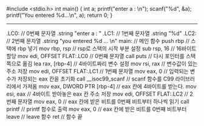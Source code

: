 #include <stdio.h>
int main()
    {
        int a;
        printf("enter a : \n");
        scanf("%d", &a);
        printf("You entered %d...\n", a);
        return 0;
    }


----------


.LC0:  //  0번째 문자열
        .string "enter a : "
.LC1:  //  1번째 문자열
        .string "%d" 
.LC2:  //  2번째 문자열
        .string "you entered %d ... \n"
main:  //  메인 함수
        push    rbp    //  스택에 rbp 넣기
        mov     rbp, rsp    //  rsp로 스택의 시작 부분 설정
        sub     rsp, 16    //  16바이트 할당
        mov     edi, OFFSET FLAT:.LC0    //  0번째 문자열
        call    puts    //  다시 포인터를 스택 쪽으로 옮김
        lea     rax, [rbp-4]    //    4바이트짜리 변수 설정
        mov     rsi, rax    //    변수값이 있는 주소 저장
        mov     edi, OFFSET FLAT:.LC1    //    1번째 문자열
        mov     eax, 0    //   입력되는 변수가 저장되는 eax 칸을 초기화
        call    __isoc99_scanf    //    scanf 함수를 C99 라이브러리에서 가져옴
        mov     eax, DWORD PTR [rbp-4]    //    eax 칸에 4바이트를 받는다.
        mov     esi, eax    //    4바이트 받아놓은 eax 칸 주소 저장
        mov     edi, OFFSET FLAT:.LC2    //    2번째 문자열
        mov     eax, 0    //    eax 칸에 받은 비트를 0번째 비트부터 하나씩 읽기
        call    printf    //    printf 함수로 출력
        mov     eax, 0    //    eax 칸에 받은 비트를 0번째 비트부터
        leave    //    leave 함수
        ret    //    함수 끝
